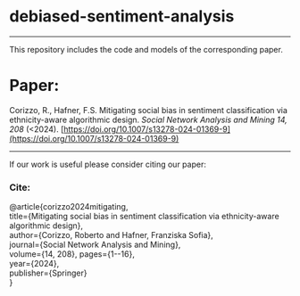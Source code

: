 # debiased-sentiment-analysis

------  
This repository includes the code and models of the corresponding paper.

# Paper:
Corizzo, R., Hafner, F.S. Mitigating social bias in sentiment classification via ethnicity-aware algorithmic design. <em>Social Network Analysis and Mining 14, 208</em> (<2024). [https://doi.org/10.1007/s13278-024-01369-9](https://doi.org/10.1007/s13278-024-01369-9)

------  
If our work is useful please consider citing our paper:

### Cite:
@article{corizzo2024mitigating,<br />
  title={Mitigating social bias in sentiment classification via ethnicity-aware algorithmic design},<br />
  author={Corizzo, Roberto and Hafner, Franziska Sofia},<br />
  journal={Social Network Analysis and Mining},<br />
  volume={14, 208},
  pages={1--16},<br />
  year={2024},<br />
  publisher={Springer}<br />
}


